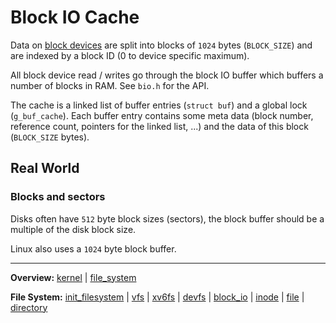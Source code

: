 # Block IO Cache

Data on [block devices](../devices/devices.md) are split into blocks of `1024` bytes (`BLOCK_SIZE`) and are indexed by a block ID (0 to device specific maximum).

All block device read / writes go through the block IO buffer which buffers a number of blocks in RAM. See `bio.h` for the API.

The cache is a linked list of buffer entries (`struct buf`) and a global lock (`g_buf_cache`). Each buffer entry contains some meta data (block number, reference count, pointers for the linked list, ...) and the data of this block (`BLOCK_SIZE` bytes).


## Real World

### Blocks and sectors

Disks often have `512` byte block sizes (sectors), the block buffer should be a multiple of the disk block size.

Linux also uses a `1024` byte block buffer.


---
**Overview:** [kernel](kernel.md) | [file_system](file_system.md)

**File System:** [init_filesystem](init_filesystem.md) | [vfs](vfs.md) | [xv6fs](xv6fs/xv6fs.md) | [devfs](devfs.md) | [block_io](block_io.md) | [inode](inode.md) | [file](file.md) | [directory](directory.md)
